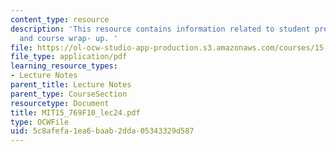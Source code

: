 ```yaml
---
content_type: resource
description: 'This resource contains information related to student presentations
  and course wrap- up. '
file: https://ol-ocw-studio-app-production.s3.amazonaws.com/courses/15-769-operations-strategy-fall-2010/5c8afefa1ea6baab2dda05343329d587_MIT15_769F10_lec24.pdf
file_type: application/pdf
learning_resource_types:
- Lecture Notes
parent_title: Lecture Notes
parent_type: CourseSection
resourcetype: Document
title: MIT15_769F10_lec24.pdf
type: OCWFile
uid: 5c8afefa-1ea6-baab-2dda-05343329d587
---
```

